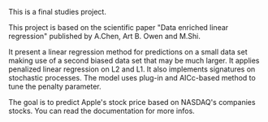 This is a final studies project.

This project is based on the scientific paper "Data enriched linear regression" published by A.Chen, Art B. Owen and M.Shi.

It present a linear regression method for predictions on a small data set making use of a second biased data set that may be much larger. It applies penalized linear regression on L2 and L1. It also implements signatures on stochastic processes. 
The model uses plug-in and AICc-based method to tune the penalty parameter. 

The goal is to predict Apple's stock price based on NASDAQ's companies stocks.
You can read the documentation for more infos.
